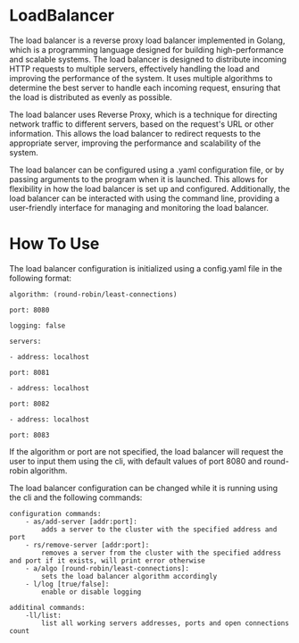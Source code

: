 # LoadBalancer

The load balancer is a reverse proxy load balancer implemented in Golang, which is a programming language designed for building high-performance and scalable systems. The load balancer is designed to distribute incoming HTTP requests to multiple servers, effectively handling the load and improving the performance of the system. It uses multiple algorithms to determine the best server to handle each incoming request, ensuring that the load is distributed as evenly as possible.

The load balancer uses Reverse Proxy, which is a technique for directing network traffic to different servers, based on the request's URL or other information. This allows the load balancer to redirect requests to the appropriate server, improving the performance and scalability of the system.


The load balancer can be configured using a .yaml configuration file, or by passing arguments to the program when it is launched. This allows for flexibility in how the load balancer is set up and configured. Additionally, the load balancer can be interacted with using the command line, providing a user-friendly interface for managing and monitoring the load balancer.

# How To Use

The load balancer configuration is initialized using a config.yaml file in the following format:

    algorithm: (round-robin/least-connections)

    port: 8080

    logging: false

    servers:

    - address: localhost

    port: 8081

    - address: localhost

    port: 8082

    - address: localhost

    port: 8083

If the algorithm or port are not specified, the load balancer will request the user to input them using the cli, with default values of port 8080 and round-robin algorithm.

The load balancer configuration can be changed while it is running using the cli and the following commands:

    configuration commands:
        - as/add-server [addr:port]:
            adds a server to the cluster with the specified address and port
        - rs/remove-server [addr:port]:
            removes a server from the cluster with the specified address and port if it exists, will print error otherwise
        - a/algo [round-robin/least-connections]:
            sets the load balancer algorithm accordingly
        - l/log [true/false]:
            enable or disable logging

    additinal commands:
        -ll/list:
            list all working servers addresses, ports and open connections count

